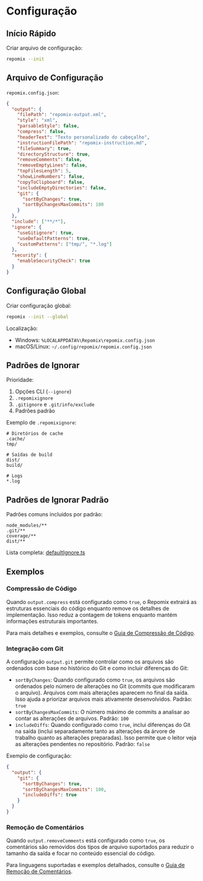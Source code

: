 # Configuração

## Início Rápido

Criar arquivo de configuração:
```bash
repomix --init
```

## Arquivo de Configuração

`repomix.config.json`:
```json
{
  "output": {
    "filePath": "repomix-output.xml",
    "style": "xml",
    "parsableStyle": false,
    "compress": false,
    "headerText": "Texto personalizado do cabeçalho",
    "instructionFilePath": "repomix-instruction.md",
    "fileSummary": true,
    "directoryStructure": true,
    "removeComments": false,
    "removeEmptyLines": false,
    "topFilesLength": 5,
    "showLineNumbers": false,
    "copyToClipboard": false,
    "includeEmptyDirectories": false,
    "git": {
      "sortByChanges": true,
      "sortByChangesMaxCommits": 100
    }
  },
  "include": ["**/*"],
  "ignore": {
    "useGitignore": true,
    "useDefaultPatterns": true,
    "customPatterns": ["tmp/", "*.log"]
  },
  "security": {
    "enableSecurityCheck": true
  }
}
```

## Configuração Global

Criar configuração global:
```bash
repomix --init --global
```

Localização:
- Windows: `%LOCALAPPDATA%\Repomix\repomix.config.json`
- macOS/Linux: `~/.config/repomix/repomix.config.json`

## Padrões de Ignorar

Prioridade:
1. Opções CLI (`--ignore`)
2. `.repomixignore`
3. `.gitignore` e `.git/info/exclude`
4. Padrões padrão

Exemplo de `.repomixignore`:
```text
# Diretórios de cache
.cache/
tmp/

# Saídas de build
dist/
build/

# Logs
*.log
```

## Padrões de Ignorar Padrão

Padrões comuns incluídos por padrão:
```text
node_modules/**
.git/**
coverage/**
dist/**
```

Lista completa: [defaultIgnore.ts](https://github.com/yamadashy/repomix/blob/main/src/config/defaultIgnore.ts)

## Exemplos

### Compressão de Código

Quando `output.compress` está configurado como `true`, o Repomix extrairá as estruturas essenciais do código enquanto remove os detalhes de implementação. Isso reduz a contagem de tokens enquanto mantém informações estruturais importantes.

Para mais detalhes e exemplos, consulte o [Guia de Compressão de Código](code-compress).

### Integração com Git

A configuração `output.git` permite controlar como os arquivos são ordenados com base no histórico do Git e como incluir diferenças do Git:

- `sortByChanges`: Quando configurado como `true`, os arquivos são ordenados pelo número de alterações no Git (commits que modificaram o arquivo). Arquivos com mais alterações aparecem no final da saída. Isso ajuda a priorizar arquivos mais ativamente desenvolvidos. Padrão: `true`
- `sortByChangesMaxCommits`: O número máximo de commits a analisar ao contar as alterações de arquivos. Padrão: `100`
- `includeDiffs`: Quando configurado como `true`, inclui diferenças do Git na saída (inclui separadamente tanto as alterações da árvore de trabalho quanto as alterações preparadas). Isso permite que o leitor veja as alterações pendentes no repositório. Padrão: `false`

Exemplo de configuração:
```json
{
  "output": {
    "git": {
      "sortByChanges": true,
      "sortByChangesMaxCommits": 100,
      "includeDiffs": true
    }
  }
}
```

### Remoção de Comentários

Quando `output.removeComments` está configurado como `true`, os comentários são removidos dos tipos de arquivo suportados para reduzir o tamanho da saída e focar no conteúdo essencial do código.

Para linguagens suportadas e exemplos detalhados, consulte o [Guia de Remoção de Comentários](comment-removal).
